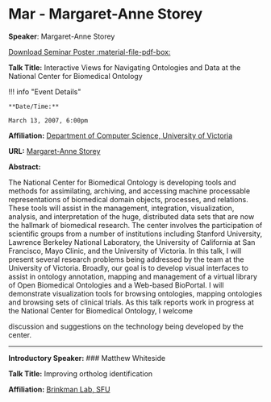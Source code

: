 # Mar - Margaret-Anne Storey

**Speaker**: Margaret-Anne Storey

[Download Seminar Poster :material-file-pdf-box:](https://drive.google.com/file/d/1DoCfYuqjhJuOLmvb_tKRDp0xp_jnyYdl/view?usp=sharing)

**Talk Title:** Interactive Views for Navigating Ontologies and Data at the National Center for Biomedical Ontology

!!! info "Event Details"
    
    
    **Date/Time:**
    
    March 13, 2007, 6:00pm

**Affiliation:** [Department of Computer Science, University of Victoria](http://www.csc.uvic.ca/)

**URL:** [Margaret-Anne Storey](http://www.cs.uvic.ca/~mstorey/)

**Abstract:**

The National Center for Biomedical Ontology is developing tools and methods for assimilating, archiving, and accessing machine processable representations of biomedical domain objects, processes, and relations. These tools will assist in the management, integration, visualization, analysis, and interpretation of the huge, distributed data sets that are now the hallmark of biomedical research. The center involves the participation of scientific groups from a number of institutions including Stanford University, Lawrence Berkeley National Laboratory, the University of California at San Francisco, Mayo Clinic, and the University of Victoria. In this talk, I will present several research problems being addressed by the team at the University of Victoria. Broadly, our goal is to develop visual interfaces to assist in ontology annotation, mapping and management of a virtual library of Open Biomedical Ontologies and a Web-based BioPortal. I will demonstrate visualization tools for browsing ontologies, mapping ontologies and browsing sets of clinical trials. As this talk reports work in progress at the National Center for Biomedical Ontology, I welcome

discussion and suggestions on the technology being developed by the center.

---

**Introductory Speaker:** ### Matthew Whiteside

**Talk Title:** Improving ortholog identification

**Affiliation:** [Brinkman Lab, SFU](http://www.pathogenomics.sfu.ca/brinkman/index.html)

